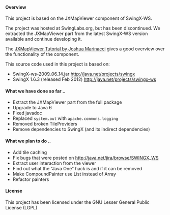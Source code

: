 #### Overview

This project is based on the JXMapViewer component of SwingX-WS.

The project was hosted at SwingLabs.org, but has been discontinued. We extracted the JXMapViewer part from the latest SwingX-WS version available and continue developing it.

The [JXMapViewer Tutorial by Joshua Marinacci](http://today.java.net/pub/a/today/2007/10/30/building-maps-into-swing-app-with-jxmapviewer.html) gives a good overview over the functionality of the component.

This source code used in this project is based on: 

 * SwingX-ws-2009_06_14.jar http://java.net/projects/swingx 
 * SwingX 1.6.3 (released Feb 2012) http://java.net/projects/swingx-ws  

#### What we have done so far ..

 * Extract the JXMapViewer part from the full package
 * Upgrade to Java 6
 * Fixed javadoc
 * Replaced `system.out` with  `apache.commons.logging` 
 * Removed broken TileProviders
 * Remove dependencies to SwingX (and its indirect dependencies)

#### What we plan to do ..

 * Add tile caching
 * Fix bugs that were posted on http://java.net/jira/browse/SWINGX_WS
 * Extract user interaction from the viewer
 * Find out what the "Java One" hack is and if it can be removed
 * Make CompoundPainter use List instead of Array
 * Refactor painters

#### License
This project has been licensed under the GNU Lesser General Public License (LGPL)